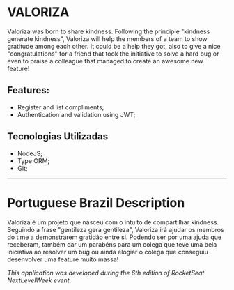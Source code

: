# VALORIZA

Valoriza was born to share kindness.
Following the principle "kindness generate kindness", Valoriza will help the members of a team to show gratitude among each other. It could be a help they got, also to give a nice "congratulations" for a friend that took the initiative to solve a hard bug or even to praise a colleague that managed to create an awesome new feature!

## Features:
- Register and list compliments;
- Authentication and validation using JWT;

## Tecnologias Utilizadas
- NodeJS;
- Type ORM;
- Git;

---
# Portuguese Brazil Description
Valoriza é um projeto que nasceu com o intuíto de compartilhar kindness.  
Seguindo a frase "gentileza gera gentileza", Valoriza irá ajudar os membros do time a demonstrarem gratidão entre si. Podendo ser por uma ajuda que receberam, também dar um parabéns para um colega que teve uma bela iniciativa ao resolver um bug ou ainda elogiar o colega que conseguiu desenvolver uma feature muito massa!


*This application was developed during the 6th edition of RocketSeat NextLevelWeek event.*